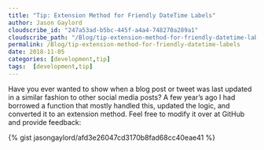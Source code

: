 ```yaml
---
title: "Tip: Extension Method for Friendly DateTime Labels"
author: Jason Gaylord
cloudscribe_id: "247a53ad-b5bc-445f-a4a4-748270a289a1"
cloudscribe_path: "/Blog/tip-extension-method-for-friendly-datetime-labels"
permalink: /Blog/tip-extension-method-for-friendly-datetime-labels
date: 2018-11-05
categories: [development,tip]
tags:  [development,tip]
---
```


Have you ever wanted to show when a blog post or tweet was last updated in a similar fashion to other social media posts? A few year’s ago I had borrowed a function that mostly handled this, updated the logic, and converted it to an extension method. Feel free to modify it over at GitHub and provide feedback:

{% gist jasongaylord/afd3e26047cd3170b8fad68cc40eae41 %}